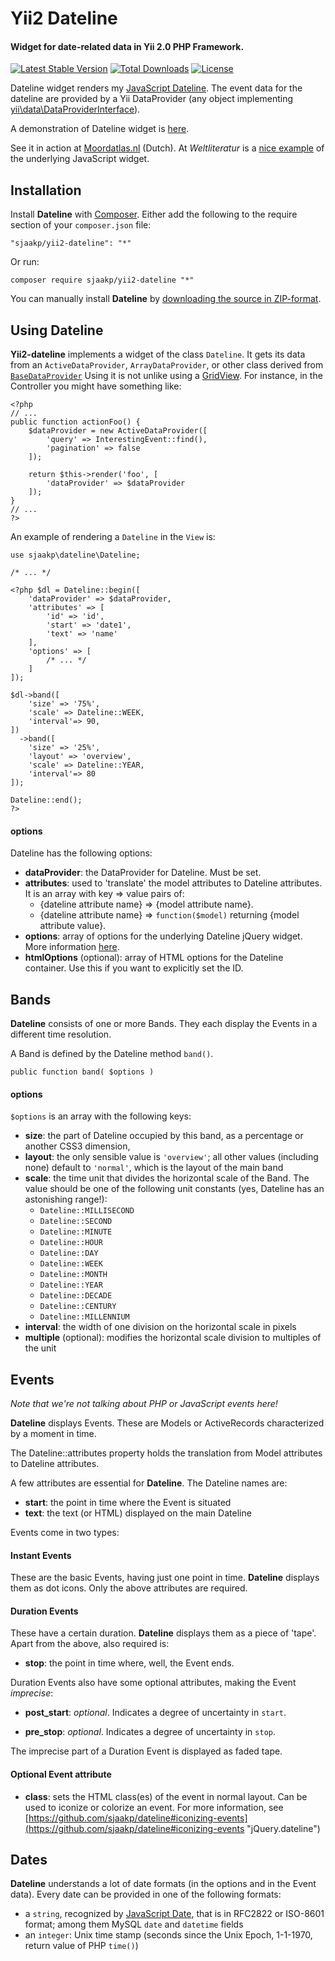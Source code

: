 Yii2 Dateline
=============

#### Widget for date-related data in Yii 2.0 PHP Framework. ####

[![Latest Stable Version](https://poser.pugx.org/sjaakp/yii2-dateline/v/stable)](https://packagist.org/packages/sjaakp/yii2-dateline)
[![Total Downloads](https://poser.pugx.org/sjaakp/yii2-dateline/downloads)](https://packagist.org/packages/sjaakp/yii2-dateline)
[![License](https://poser.pugx.org/sjaakp/yii2-dateline/license)](https://packagist.org/packages/sjaakp/yii2-dateline)

Dateline widget renders my [JavaScript Dateline](https://github.com/sjaakp/dateline). 
The event data for the dateline are provided by a Yii DataProvider 
(any object implementing [yii\data\DataProviderInterface](http://www.yiiframework.com/doc-2.0/yii-data-dataproviderinterface.html)).

A demonstration of Dateline widget is [here](https://sjaakpriester.nl/software/dateline2).

See it in action at [Moordatlas.nl](https://moordatlas.nl/event/dateline) (Dutch).
At *Weltliteratur* is a [nice example](https://vossanto.weltliteratur.net/timeline/) of the
underlying JavaScript widget.

## Installation ##

Install **Dateline** with [Composer](https://getcomposer.org/). Either add the following to the require section of your `composer.json` file:

`"sjaakp/yii2-dateline": "*"` 

Or run:

`composer require sjaakp/yii2-dateline "*"` 

You can manually install **Dateline** by [downloading the source in ZIP-format](https://github.com/sjaakp/yii2-dateline/archive/master.zip).

## Using Dateline ##

**Yii2-dateline** implements a widget of the class `Dateline`. 
It gets its data from an `ActiveDataProvider`, `ArrayDataProvider`, 
or other class derived from [`BaseDataProvider`](https://yiiframework.com/doc-2.0/yii-data-basedataprovider.html "Yii") Using it is not unlike using a [GridView](http://www.yiiframework.com/doc-2.0/yii-grid-gridview.html "Yii Framework").
For instance, in the Controller you might have something like:

	<?php
	// ...
	public function actionFoo()	{
		$dataProvider = new ActiveDataProvider([
			'query' => InterestingEvent::find(),
		    'pagination' => false
		]);
		
		return $this->render('foo', [
			'dataProvider' => $dataProvider
		]);
	}
	// ...
	?>

An example of rendering a `Dateline` in the `View` is:

	use sjaakp\dateline\Dateline;

	/* ... */
	
	<?php $dl = Dateline::begin([
	    'dataProvider' => $dataProvider,
	    'attributes' => [
	        'id' => 'id',
	        'start' => 'date1',
	        'text' => 'name'
	    ],
	    'options' => [
			/* ... */
	    ]
	]);
	
	$dl->band([
        'size' => '75%',
	    'scale' => Dateline::WEEK,
	    'interval'=> 90,
	])
	  ->band([
        'size' => '25%',
        'layout' => 'overview',
        'scale' => Dateline::YEAR,
        'interval'=> 80
    ]);
	
	Dateline::end();
	?>


#### options ####

Dateline has the following options:

- **dataProvider**: the DataProvider for Dateline. Must be set.
- **attributes**: used to 'translate' the model attributes to Dateline attributes.
   It is an array with key => value pairs of:
    - {dateline attribute name} => {model attribute name}.
    - {dateline attribute name} => `function($model)` returning {model attribute value}.
- **options**: array of options for the underlying Dateline jQuery widget. More information [here](https://github.com/sjaakp/dateline#cursor "GitHub").
- **htmlOptions** (optional): array of HTML options for the Dateline container. Use this if you want to explicitly set the ID. 

## Bands ##

**Dateline** consists of one or more Bands. They each display the Events 
in a different time resolution.

A Band is defined by the Dateline method `band()`.

    public function band( $options )

#### options ####

`$options` is an array with the following keys:

- **size**: the part of Dateline occupied by this band, as a percentage or another CSS3 dimension,
- **layout**: the only sensible value is `'overview'`; all other values (including none) default to `'normal'`, which is the layout of the main band
- **scale**: the time unit that divides the horizontal scale of the Band. The value should be 
one of the following unit constants (yes, Dateline has an astonishing range!):
	- `Dateline::MILLISECOND`
	- `Dateline::SECOND`
	- `Dateline::MINUTE`
	- `Dateline::HOUR`
	- `Dateline::DAY`
	- `Dateline::WEEK`
	- `Dateline::MONTH`
	- `Dateline::YEAR`
	- `Dateline::DECADE`
	- `Dateline::CENTURY`
	- `Dateline::MILLENNIUM`
- **interval**: the width of one division on the horizontal scale in pixels
- **multiple** (optional): modifies the horizontal scale division to multiples of 
the unit 

## Events ##

*Note that we're not talking about PHP or JavaScript events here!*

**Dateline** displays Events. These are Models or ActiveRecords characterized 
by a moment in time.

The Dateline::attributes property holds the translation from Model attributes 
to Dateline attributes.
  
A few attributes are essential for **Dateline**. The Dateline names are:

- **start**: the point in time where the Event is situated
- **text**: the text (or HTML) displayed on the main Dateline

Events come in two types:

#### Instant Events ####

These are the basic Events, having just one point in time. **Dateline** displays 
them as dot icons. Only the above attributes are required.

#### Duration Events ####

These have a certain duration. **Dateline** displays them as a piece of 'tape'. 
Apart from the above, also required is:

- **stop**: the point in time where, well, the Event ends.
   
Duration Events also have some optional attributes, making the Event *imprecise*:

- **post_start**: *optional*. Indicates a degree of uncertainty in `start`.

- **pre_stop**: *optional*. Indicates a degree of uncertainty in `stop`.

The imprecise part of a Duration Event is displayed as faded tape.

#### Optional Event attribute ####

- **class**: sets the HTML class(es) of the event in normal layout. 
Can be used to iconize or colorize an event. For more information, 
see [https://github.com/sjaakp/dateline#iconizing-events](https://github.com/sjaakp/dateline#iconizing-events "jQuery.dateline")

## Dates ##

**Dateline** understands a lot of date formats (in the options and in the Event data).
Every date can be provided in one of the following formats:

- a `string`, recognized by [JavaScript Date](https://developer.mozilla.org/en-US/docs/Web/JavaScript/Reference/Global_Objects/Date),
 that is in RFC2822 or ISO-8601 format; among them MySQL `date` and `datetime` fields
- an `integer`: Unix time stamp (seconds since the Unix Epoch, 1-1-1970,
 return value of PHP `time()`)

